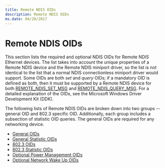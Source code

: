 ```yaml
---
title: Remote NDIS OIDs
description: Remote NDIS OIDs
ms.date: 04/20/2017
---
```


# Remote NDIS OIDs





This section lists the required and optional NDIS OIDs for Remote NDIS Ethernet devices. The list takes into account the unique properties of a Remote NDIS device and the Remote NDIS miniport driver, so the list is not identical to the list that a normal NDIS connectionless miniport driver would support. Some OIDs are both *set* and *query* OIDs; if a mandatory OID is defined as both, then it must be supported by a Remote NDIS device for both [REMOTE\_NDIS\_SET\_MSG](remote-ndis-set-msg.md) and [REMOTE\_NDIS\_QUERY\_MSG](remote-ndis-query-msg.md). For a detailed explanation of the OIDs, see the Microsoft Windows Driver Development Kit (DDK).

The following lists of Remote NDIS OIDs are broken down into two groups -- general OID and 802.3 specific OID. Additionally, each group includes a subsection of statistic OID queries. The general OIDs are required for any networking device.

-   [General OIDs](general-oids2.md)
-   [General Statistic OIDs](general-statistic-oids.md)
-   [802.3 OIDs](802-3-oids.md)
-   [802.3 Statistic OIDs](802-3-statistic-oids.md)
-   [Optional Power Management OIDs](optional-power-management-oids.md)
-   [Optional Network Wake Up OIDs](optional-network-wake-up-oids.md)

 

 





